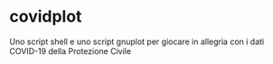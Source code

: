 # covidplot
Uno script shell e uno script gnuplot per giocare in allegria con i dati COVID-19 della Protezione Civile
